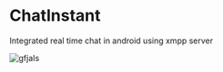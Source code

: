 # ChatInstant
Integrated real time chat in android using xmpp server

![gfjaIs](http://i.makeagif.com/media/4-02-2017/gfjaIs.gif)

